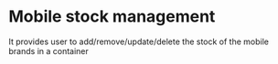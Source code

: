 # Mobile stock management
 It provides user to add/remove/update/delete the stock of the mobile brands in a container
